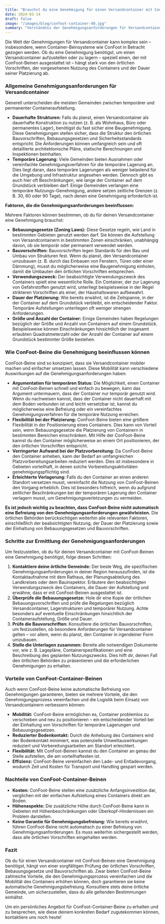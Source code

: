 ```yaml
---
title: "Brauchst du eine Genehmigung für einen Versandcontainer mit ConFoot-Beinen?"
date: 2024-03-14
draft: false
image: "/images/blog/confoot-container-40.jpg"
summary: "Verständnis der Genehmigungsanforderungen für Versandcontainer mit ConFoot-Beinen. Erfahren Sie mehr über temporäre versus permanente Aufstellung und darüber, wie ConFoot die Logistik vereinfachen kann."
---
```


Die Welt der Genehmigungen für Versandcontainer kann komplex sein – insbesondere, wenn Container-Beinsysteme wie ConFoot in Betracht gezogen werden. Ob du eine Genehmigung benötigst, um einen Versandcontainer aufzustellen oder zu lagern – speziell einen, der mit ConFoot-Beinen ausgestattet ist – hängt stark von den örtlichen Vorschriften, der vorgesehenen Nutzung des Containers und der Dauer seiner Platzierung ab.

### Allgemeine Genehmigungsanforderungen für Versandcontainer

Generell unterscheiden die meisten Gemeinden zwischen temporärer und permanenter Containeraufstellung.

*   **Dauerhafte Strukturen:** Falls du planst, einen Versandcontainer als dauerhafte Konstruktion zu nutzen (z. B. als Wohnhaus, Büro oder permanentes Lager), benötigst du fast sicher eine Baugenehmigung. Diese Genehmigungen stellen sicher, dass die Struktur den örtlichen Bauvorschriften, Bebauungsgesetzen und Sicherheitsstandards entspricht. Die Anforderungen können umfangreich sein und oft detaillierte architektonische Pläne, statische Berechnungen und Inspektionen beinhalten.
*   **Temporäre Lagerung:** Viele Gemeinden bieten Ausnahmen oder vereinfachte Genehmigungsverfahren für die temporäre Lagerung an. Dies liegt daran, dass temporäre Lagerungen als weniger belastend für die Umgebung und Infrastruktur angesehen werden. Dennoch gibt es auch hier oft Beschränkungen, wie lange der Container auf dem Grundstück verbleiben darf. Einige Gemeinden verlangen eine temporäre Nutzungs-Genehmigung, andere setzen zeitliche Grenzen (z. B. 30, 60 oder 90 Tage), nach denen eine Genehmigung erforderlich ist.

**Faktoren, die die Genehmigungsanforderungen beeinflussen:**

Mehrere Faktoren können bestimmen, ob du für deinen Versandcontainer eine Genehmigung brauchst:

*   **Bebauungsgesetze (Zoning Laws):** Diese Gesetze regeln, wie Land in bestimmten Gebieten genutzt werden darf. Sie können die Aufstellung von Versandcontainern in bestimmten Zonen einschränken, unabhängig davon, ob sie temporär oder permanent verwendet werden.
*   **Bauvorschriften:** Bauvorschriften legen Standards für den Bau und Umbau von Strukturen fest. Wenn du planst, den Versandcontainer umzubauen (z. B. durch das Einbauen von Fenstern, Türen oder einer Dämmung), musst du möglicherweise eine Baugenehmigung einholen, damit die Umbauten den örtlichen Vorschriften entsprechen.
*   **Verwendungszweck:** Der beabsichtigte Verwendungszweck des Containers spielt eine wesentliche Rolle. Ein Container, der zur Lagerung von Gefahrstoffen genutzt wird, unterliegt beispielsweise in der Regel strikteren Vorschriften als einer, der Haushaltswaren aufbewahrt.
*   **Dauer der Platzierung:** Wie bereits erwähnt, ist die Zeitspanne, in der der Container auf dem Grundstück verbleibt, ein entscheidender Faktor. Temporäre Aufstellungen unterliegen oft weniger strengen Anforderungen.
*   **Größe und Anzahl der Container:** Einige Gemeinden haben Regelungen bezüglich der Größe und Anzahl von Containern auf einem Grundstück. Beispielsweise können Einschränkungen hinsichtlich der insgesamt erlaubten Quadratmeterzahl oder der Anzahl der Container auf einem Grundstück bestimmter Größe bestehen.

### Wie ConFoot-Beine die Genehmigung beeinflussen können

ConFoot-Beine sind so konzipiert, dass sie Versandcontainer mobiler machen und einfacher umsetzen lassen. Diese Mobilität kann verschiedene Auswirkungen auf die Genehmigungsanforderungen haben:

*   **Argumentation für temporären Status:** Die Möglichkeit, einen Container mit ConFoot-Beinen schnell und einfach zu bewegen, kann das Argument untermauern, dass der Container nur temporär genutzt wird. Wenn du nachweisen kannst, dass der Container nicht dauerhaft mit dem Boden verbunden ist und leicht versetzbar ist, kannst du möglicherweise eine Befreiung oder ein vereinfachtes Genehmigungsverfahren für die temporäre Nutzung erreichen.
*   **Flexibilität bei der Platzierung:** ConFoot-Beine bieten eine größere Flexibilität in der Positionierung eines Containers. Dies kann von Vorteil sein, wenn Bebauungsgesetze die Platzierung von Containern in bestimmten Bereichen einschränken. Mit Hilfe der ConFoot-Beine kannst du den Container möglicherweise an einem Ort positionieren, der den örtlichen Vorschriften entspricht.
*   **Verringerter Aufwand bei der Platzvorbereitung:** Da ConFoot-Beine den Container anheben, kann der Bedarf an umfangreichen Platzvorbereitungsarbeiten reduziert werden. Dies ist insbesondere in Gebieten vorteilhaft, in denen solche Vorbereitungsaktivitäten genehmigungspflichtig sind.
*   **Erleichterte Verlagerung:** Falls du den Container an einen anderen Standort versetzen musst, vereinfacht die Nutzung von ConFoot-Beinen den Vorgang erheblich. Dies ist besonders hilfreich, wenn du aufgrund zeitlicher Beschränkungen bei der temporären Lagerung den Container verlagern musst, um Genehmigungsverletzungen zu vermeiden.

**Es ist jedoch wichtig zu beachten, dass ConFoot-Beine nicht automatisch eine Befreiung von den Genehmigungsanforderungen gewährleisten.** Die örtlichen Behörden berücksichtigen weiterhin alle relevanten Faktoren, einschließlich der beabsichtigten Nutzung, der Dauer der Platzierung sowie der Einhaltung von Bebauungsgesetzen und Bauvorschriften.

### Schritte zur Ermittlung der Genehmigungsanforderungen

Um festzustellen, ob du für deinen Versandcontainer mit ConFoot-Beinen eine Genehmigung benötigst, folge diesen Schritten:

1.  **Kontaktiere deine örtliche Gemeinde:** Der beste Weg, die spezifischen Genehmigungsanforderungen in deiner Region herauszufinden, ist die Kontaktaufnahme mit dem Rathaus, der Planungsabteilung des Landkreises oder dem Bauinspektor. Erläutere den beabsichtigten Verwendungszweck des Containers, die Dauer der Aufstellung und erwähne, dass er mit ConFoot-Beinen ausgestattet ist.
2.  **Überprüfe die Bebauungsgesetze:** Hole dir eine Kopie der örtlichen Bebauungsvorschriften und prüfe die Regelungen bezüglich Versandcontainer, Lagerstrukturen und temporärer Nutzung. Achte besonders auf eventuelle Einschränkungen hinsichtlich der Containeraufstellung, Größe und Dauer.
3.  **Prüfe die Bauvorschriften:** Konsultiere die örtlichen Bauvorschriften, um festzustellen, ob besondere Anforderungen für Versandcontainer gelten – vor allem, wenn du planst, den Container in irgendeiner Form umzubauen.
4.  **Stelle die Unterlagen zusammen:** Bereite alle notwendigen Dokumente vor, wie z. B. Lagepläne, Containerspezifikationen und eine Beschreibung des geplanten Nutzungszwecks. Dies hilft dir, deinen Fall den örtlichen Behörden zu präsentieren und die erforderlichen Genehmigungen zu erhalten.

### Vorteile von ConFoot-Container-Beinen

Auch wenn ConFoot-Beine keine automatische Befreiung von Genehmigungen garantieren, bieten sie mehrere Vorteile, die den Genehmigungsprozess vereinfachen und die Logistik beim Einsatz von Versandcontainern verbessern können:

*   **Mobilität:** ConFoot-Beine ermöglichen es, Container problemlos zu verschieben und neu zu positionieren – ein entscheidender Vorteil bei der Einhaltung von Vorschriften für temporäre Lagerungen und Bebauungsgesetzen.
*   **Reduzierter Bodenkontakt:** Durch die Anhebung des Containers wird der Bodenkontakt minimiert, was potenzielle Umweltauswirkungen reduziert und Vorbereitungsarbeiten am Standort erleichtert.
*   **Flexibilität:** Mit ConFoot-Beinen kannst du den Container an genau der Stelle aufstellen, die am vorteilhaftesten ist.
*   **Effizienz:** ConFoot-Beine vereinfachen den Lade- und Entladevorgang, wodurch Zeit und Kosten für Transport und Handling gespart werden.

### Nachteile von ConFoot-Container-Beinen

*   **Kosten:** ConFoot-Beine stellen eine zusätzliche Anfangsinvestition dar, verglichen mit der einfachen Aufstellung eines Containers direkt am Boden.
*   **Höhenaspekte:** Die zusätzliche Höhe durch ConFoot-Beine kann in Gebieten mit Höhenbeschränkungen oder Überkopf-Hindernissen ein Problem darstellen.
*   **Keine Garantie für Genehmigungsbefreiung:** Wie bereits erwähnt, führen ConFoot-Beine nicht automatisch zu einer Befreiung von Genehmigungsanforderungen. Es muss weiterhin sichergestellt werden, dass alle örtlichen Vorschriften eingehalten werden.

### Fazit

Ob du für einen Versandcontainer mit ConFoot-Beinen eine Genehmigung benötigst, hängt von einer sorgfältigen Prüfung der örtlichen Vorschriften, Bebauungsgesetze und Bauvorschriften ab. Zwar bieten ConFoot-Beine zahlreiche Vorteile, die den Genehmigungsprozess vereinfachen und die Mobilität des Containers erhöhen können, doch garantieren sie keine automatische Genehmigungsbefreiung. Konsultiere stets deine örtliche Gemeinde, um sicherzustellen, dass du alle geltenden Bestimmungen einhältst.

Um ein persönliches Angebot für ConFoot-Container-Beine zu erhalten und zu besprechen, wie diese deinem konkreten Bedarf zugutekommen können, kontaktiere uns noch heute!